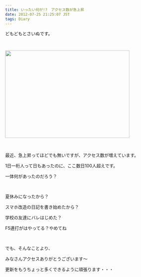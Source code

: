 ```yaml
---
title: いったい何が!?　アクセス数が急上昇
date: 2012-07-25 21:25:07 JST
tags: Diary
---
```

<p>どもどもとさいぬです。</p>
<p>&nbsp;</p>
<img src="https://lh4.googleusercontent.com/-kD0nVnsk5vE/UA_j9opuv6I/AAAAAAAAAsA/Rb3cdVAwG3o/s400/count.png" height="282" width="400" />
<p>&nbsp;</p>
<p>最近、急上昇ってほどでも無いですが、アクセス数が増えています。</p>
<p>1日一桁人って日もあったのに、ここ数日100人超えです。</p>
<p>一体何があったのだろう？</p>
<p>&nbsp;</p>
<p>夏休みになったから？</p>
<p>スマホ改造の日記を書き始めたから？</p>
<p>学校の友達にバレはじめた？</p>
<p>F5連打がはやってる？やめてね</p>
<p>&nbsp;</p>
<p>でも、そんなことより、</p>
<p>みなさんアクセスありがとうございます～</p>
<p>更新をもうちょっと多くできるように頑張ります・・・</p>
